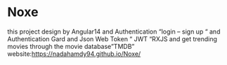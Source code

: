 # Noxe
 this project design by Angular14 and Authentication “login – sign up “ and Authentication Gard and Json Web Token “ JWT “RXJS and get trending movies through the movie database”TMDB”
website:https://nadahamdy94.github.io/Noxe/

